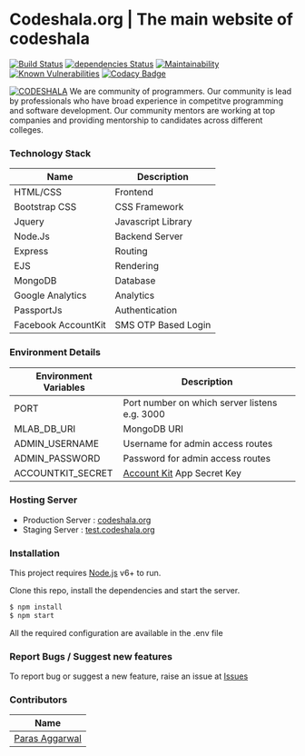 # Codeshala.org | The main website of codeshala 
[![Build Status](https://travis-ci.org/CodeShala/codeshala.org.svg?branch=master)](https://travis-ci.org/CodeShala/codeshala.org)
[![dependencies Status](https://david-dm.org/CodeShala/codeshala.org/status.svg)](https://david-dm.org/CodeShala/codeshala.org)
[![Maintainability](https://api.codeclimate.com/v1/badges/f37d4d4157772414cf56/maintainability)](https://codeclimate.com/github/CodeShala/codeshala.org/maintainability)
[![Known Vulnerabilities](https://snyk.io/test/github/codeshala/codeshala.org/badge.svg?targetFile=package.json)](https://snyk.io/test/github/codeshala/codeshala.org?targetFile=package.json)
[![Codacy Badge](https://api.codacy.com/project/badge/Grade/7126edb0882944dbab00a9cd6e319027)](https://www.codacy.com/app/vipinkhushu/codeshala.org)

[![CODESHALA](http://codeshala.org/assets/images/site_logo.png)](http://codeshala.org/assets/images/site_logo.png)
We are community of programmers. Our community is lead by professionals who have broad experience in competitve programming and software development. Our community mentors are working at top companies and providing mentorship to candidates across different colleges.

### Technology Stack

| Name | Description |
| ------ | ------ |
| HTML/CSS | Frontend |
| Bootstrap CSS | CSS Framework |
| Jquery | Javascript Library|
| Node.Js | Backend Server |
| Express | Routing |
| EJS | Rendering |
| MongoDB | Database |
| Google Analytics | Analytics |
| PassportJs | Authentication |
| Facebook AccountKit | SMS OTP Based Login |



### Environment Details

| Environment Variables | Description |
| ------ | ------ |
| PORT | Port number on which server listens e.g. 3000 |
| MLAB_DB_URI | MongoDB URI |
| ADMIN_USERNAME | Username for admin access routes |
| ADMIN_PASSWORD | Password for admin access routes |
| ACCOUNTKIT_SECRET | [Account Kit](https://accountkit.com/) App Secret Key |


### Hosting Server

* Production Server : [codeshala.org](http://codeshala.org)
* Staging Server : [test.codeshala.org](http://test.codeshala.org)



### Installation
This project requires [Node.js](https://nodejs.org/) v6+ to run.

Clone this repo, install the dependencies and start the server.

```sh
$ npm install
$ npm start
```

All the required configuration are available in the .env file

### Report Bugs / Suggest new features
To report bug or suggest a new feature, raise an issue at [Issues](https://github.com/CodeShala/codeshala.org/issues)

### Contributors

| Name |
| ------ |
| [Paras Aggarwal](https://github.com/paras-aggarwal/) |